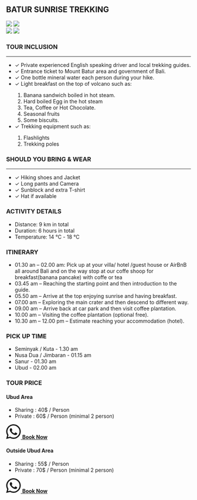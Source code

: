 <div className="container-fluid">
    <div className="row justify-content-center pb-5">
       <div className="col-lg-8 col-sm-12 col-md-8 pb-2 my-auto">
            <h2 className="text-center pb-3">BATUR SUNRISE TREKKING</h2>
       </div>
    </div>
    <div className="row justify-content-center pb-2">
        <div className="col-lg-6 col-sm-9 col-md-6 pb-4 my-auto">
            <div className="pb-3">
                <div className="image_placement_container">
                    <div className="image_placement">
                        <img src="/images/mountains/batur-2.JPG" />
                        <img src="/images/mountains/batur.JPG" />
                    </div>
                    <div className="image_placement">
                        <img src="/images/mountains/batur-3.JPG" />
                        <img src="/images/mountains/batur-4.JPG" />
                    </div>
                </div>
            </div>
        </div>
    </div>
     <div className="row justify-content-center container_bg2">
       <div className="col-lg-6 col-sm-12 col-md-8 pb-4 my-auto">
            <h3 className="pb-3">TOUR INCLUSION</h3>
            <hr />
            <ul style={{ listStyleType: 'none', paddingLeft:'0' }}>
                <li className="fw-bold">✓ Private experienced English speaking driver and local trekking guides.</li>
                <li className="fw-bold"> ✓ Entrance ticket to Mount Batur area and government of Bali.</li>
                <li className="fw-bold"> ✓ One bottle mineral water each person during your hike.</li>
                <li className="fw-bold"> ✓ Light breakfast on the top of volcano such as:</li>
                <ol type="1">
                    <li>Banana sandwich boiled in hot steam.</li>
                    <li>Hard boiled Egg in the hot steam</li>
                    <li>Tea, Coffee or Hot Chocolate.</li>
                    <li>Seasonal fruits</li>
                    <li>Some biscuits.</li>
                </ol>
                <li className="fw-bold"> ✓ Trekking equipment such as:</li>
                 <ol type="1">
                    <li>Flashlights</li>
                    <li>Trekking poles</li>
                </ol>
            </ul>
       </div>
    </div>
    <div className="row justify-content-center ">
        <div className="col-lg-6 col-sm-12 col-md-8 pb-4 my-auto">
            <h3 className="pb-3">SHOULD YOU BRING & WEAR</h3>
            <hr />
            <ul style={{ listStyleType: 'none', paddingLeft:'0' }}>
                <li className="fw-bold">✓ Hiking shoes and Jacket</li>
                <li className="fw-bold">✓ Long pants and Camera</li>
                <li className="fw-bold">✓ Sunblock and extra T-shirt</li>
                <li className="fw-bold">✓ Hat if available</li>
            </ul>
        </div>
    </div>
    <div className="row justify-content-center ">
        <div className="col-lg-6 col-sm-12 col-md-8 pb-4 my-auto">
            <h3 className="pb-3">ACTIVITY DETAILS</h3>
            <ul style={{ listStyleType: 'none', paddingLeft:'0' }}>
                <li className="fw-bold">Distance: 9 km in total</li>
                <li className="fw-bold">Duration: 6 hours in total</li>
                <li className="fw-bold">Temperature: 14 ℃ - 18 ℃</li>
            </ul>
        </div>
    </div>
    <div className="row justify-content-center container_bg">
        <div className="col-lg-6 col-sm-12 col-md-8 pb-4 my-auto">
            <h3 className="pb-3">ITINERARY</h3>
            <ul style={{ listStyleType: 'none', paddingLeft:'0' }}>
                <li className="fw-bold pb-2">01.30 an – 02.00 am: Pick up at your villa/ hotel /guest house or AirBnB all around Bali and on the way stop at our coffe shoop for breakfast(banana pancake) with coffe or tea</li>
                <li className="fw-bold pb-2">03.45 am – Reaching the starting point and then introduction to the guide.</li>
                <li className="fw-bold pb-2">05.50 am – Arrive at the top enjoying sunrise and having breakfast.</li>
                <li className="fw-bold pb-2">07.00 am – Exploring the main crater and then descend to different way.</li>
                <li className="fw-bold pb-2">09.00 am – Arrive back at car park and then visit coffee plantation.</li>
                <li className="fw-bold pb-2">10.00 am – Visiting the coffee plantation (optional free).</li>
                <li className="fw-bold pb-2">10.30 am – 12.00 pm – Estimate reaching your accommodation (hotel).</li>
            </ul>
        </div>
    </div>
    <div className="row justify-content-center ">
        <div className="col-lg-6 col-sm-12 col-md-8 pb-4 my-auto">
            <h3 className="pb-3">PICK UP TIME</h3>
            <ul style={{ listStyleType: 'none', paddingLeft:'0' }}>
                <li className="fw-bold pb-2">Seminyak / Kuta - 1.30 am</li>
                <li className="fw-bold pb-2">Nusa Dua / Jimbaran - 01.15 am</li>
                <li className="fw-bold pb-2">Sanur - 01.30 am</li>
                <li className="fw-bold pb-2">Ubud  - 02.00 am</li>
            </ul>
        </div>
    </div>
    <div className="row justify-content-center ">
        <div className="col-lg-6 col-sm-12 col-md-8 pb-4 my-auto">
            <h3 className="pb-3">TOUR PRICE</h3>
            <div className="row">
                <div className="col-lg-6">
                    <h4>Ubud Area</h4>
                     <ul className="list-group" style={{ listStyleType: 'none', paddingLeft:'0' }}>
                        <li className="fw-bold pb-2 list-group-item list-group-item-action">Sharing : 40$ / Person</li>
                        <li className="fw-bold pb-2 list-group-item list-group-item-action">Private : 60$ / Person (minimal 2 person)</li>                    
                    </ul>
                    <div className="pt-2">
                        <a href="https://wa.me/6282146397875?text=Hello%20Trisula%20Sunrise%20Trekking%2C%20I%20want%20to%20book%20the%20Mount%20Batur%20trekking%20package%20from%20Ubud%20area" target={'_blank'} className="btn btn-sm btn-outline-success" style={{borderRadius: '40px'}}> 
                        <svg xmlns="http://www.w3.org/2000/svg" width="40" height="40" fill="currentColor" className="bi bi-whatsapp p-2" viewBox="0 0 16 16">
                            <path d="M13.601 2.326A7.854 7.854 0 0 0 7.994 0C3.627 0 .068 3.558.064 7.926c0 1.399.366 2.76 1.057 3.965L0 16l4.204-1.102a7.933 7.933 0 0 0 3.79.965h.004c4.368 0 7.926-3.558 7.93-7.93A7.898 7.898 0 0 0 13.6 2.326zM7.994 14.521a6.573 6.573 0 0 1-3.356-.92l-.24-.144-2.494.654.666-2.433-.156-.251a6.56 6.56 0 0 1-1.007-3.505c0-3.626 2.957-6.584 6.591-6.584a6.56 6.56 0 0 1 4.66 1.931 6.557 6.557 0 0 1 1.928 4.66c-.004 3.639-2.961 6.592-6.592 6.592zm3.615-4.934c-.197-.099-1.17-.578-1.353-.646-.182-.065-.315-.099-.445.099-.133.197-.513.646-.627.775-.114.133-.232.148-.43.05-.197-.1-.836-.308-1.592-.985-.59-.525-.985-1.175-1.103-1.372-.114-.198-.011-.304.088-.403.087-.088.197-.232.296-.346.1-.114.133-.198.198-.33.065-.134.034-.248-.015-.347-.05-.099-.445-1.076-.612-1.47-.16-.389-.323-.335-.445-.34-.114-.007-.247-.007-.38-.007a.729.729 0 0 0-.529.247c-.182.198-.691.677-.691 1.654 0 .977.71 1.916.81 2.049.098.133 1.394 2.132 3.383 2.992.47.205.84.326 1.129.418.475.152.904.129 1.246.08.38-.058 1.171-.48 1.338-.943.164-.464.164-.86.114-.943-.049-.084-.182-.133-.38-.232z"/>
                        </svg> 
                        <b>Book Now</b>
                        </a> 
                    </div>
                </div>
                <div className="col-lg-6">
                    <h4>Outside Ubud Area </h4>
                     <ul className="list-group" style={{ listStyleType: 'none', paddingLeft:'0' }}>
                        <li className="fw-bold list-group-item list-group-item-action">Sharing : 55$ / Person</li>
                        <li className="fw-bold list-group-item list-group-item-action">Private : 70$ / Person (minimal 2 person)</li>                    
                    </ul>
                    <div className="pt-2">
                        <a href="https://wa.me/6282146397875?text=Hello%20Trisula%20Sunrise%20Trekking%2C%20I%20want%20to%20book%20the%20Mount%20Batur%20trekking%20package%20from%20outside%20Ubud%20area" target={'_blank'} className="btn btn-sm btn-outline-success" style={{borderRadius: '40px'}}> 
                        <svg xmlns="http://www.w3.org/2000/svg" width="40" height="40" fill="currentColor" className="bi bi-whatsapp p-2" viewBox="0 0 16 16">
                            <path d="M13.601 2.326A7.854 7.854 0 0 0 7.994 0C3.627 0 .068 3.558.064 7.926c0 1.399.366 2.76 1.057 3.965L0 16l4.204-1.102a7.933 7.933 0 0 0 3.79.965h.004c4.368 0 7.926-3.558 7.93-7.93A7.898 7.898 0 0 0 13.6 2.326zM7.994 14.521a6.573 6.573 0 0 1-3.356-.92l-.24-.144-2.494.654.666-2.433-.156-.251a6.56 6.56 0 0 1-1.007-3.505c0-3.626 2.957-6.584 6.591-6.584a6.56 6.56 0 0 1 4.66 1.931 6.557 6.557 0 0 1 1.928 4.66c-.004 3.639-2.961 6.592-6.592 6.592zm3.615-4.934c-.197-.099-1.17-.578-1.353-.646-.182-.065-.315-.099-.445.099-.133.197-.513.646-.627.775-.114.133-.232.148-.43.05-.197-.1-.836-.308-1.592-.985-.59-.525-.985-1.175-1.103-1.372-.114-.198-.011-.304.088-.403.087-.088.197-.232.296-.346.1-.114.133-.198.198-.33.065-.134.034-.248-.015-.347-.05-.099-.445-1.076-.612-1.47-.16-.389-.323-.335-.445-.34-.114-.007-.247-.007-.38-.007a.729.729 0 0 0-.529.247c-.182.198-.691.677-.691 1.654 0 .977.71 1.916.81 2.049.098.133 1.394 2.132 3.383 2.992.47.205.84.326 1.129.418.475.152.904.129 1.246.08.38-.058 1.171-.48 1.338-.943.164-.464.164-.86.114-.943-.049-.084-.182-.133-.38-.232z"/>
                        </svg> 
                        <b>Book Now</b>
                        </a> 
                    </div>
                </div>
            </div>
        </div>
    </div>
</div>
